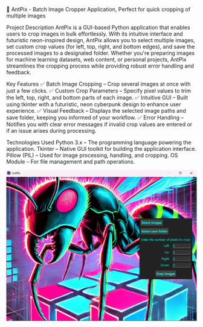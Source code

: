 🐜 AntPix - Batch Image Cropper Application, Perfect for quick cropping of multiple images

Project Description
AntPix is a GUI-based Python application that enables users to crop images in bulk effortlessly. With its intuitive interface and futuristic neon-inspired design, AntPix allows you to select multiple images, set custom crop values (for left, top, right, and bottom edges), and save the processed images to a designated folder. Whether you're preparing images for machine learning datasets, web content, or personal projects, AntPix streamlines the cropping process while providing robust error handling and feedback.

Key Features
✅ Batch Image Cropping – Crop several images at once with just a few clicks.
✅ Custom Crop Parameters – Specify pixel values to trim the left, top, right, and bottom parts of each image.
✅ Intuitive GUI – Built using tkinter with a futuristic, neon cyberpunk design to enhance user experience.
✅ Visual Feedback – Displays the selected image paths and save folder, keeping you informed of your workflow.
✅ Error Handling – Notifies you with clear error messages if invalid crop values are entered or if an issue arises during processing.

Technologies Used
Python 3.x – The programming language powering the application.
Tkinter – Native GUI toolkit for building the application interface.
Pillow (PIL) – Used for image processing, handling, and cropping.
OS Module – For file management and path operations.

![Application View](https://raw.githubusercontent.com/kamilczynski/AntPix/main/applicationview.png)
